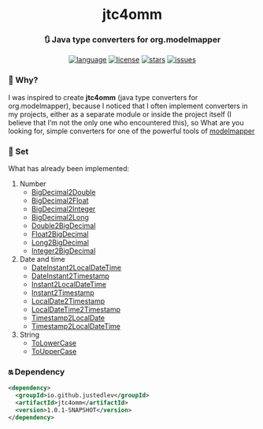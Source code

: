 <div id="header" align="center">
    <h1>jtc4omm</h1>
    <h3>🔃 Java type converters for org.modelmapper</h3>
</div>

<div id="badges" align="center">

[![language](https://img.shields.io/badge/Java%2011-e6892e)](https://github.com/Justedlev/jtc4omm)
[![license](https://img.shields.io/github/license/Justedlev/jtc4omm)](https://github.com/Justedlev/jtc4omm)
[![stars](https://img.shields.io/github/stars/Justedlev/jtc4omm)](https://github.com/Justedlev/jtc4omm/star)
[![issues](https://img.shields.io/github/issues/Justedlev/jtc4omm)](https://github.com/Justedlev/jtc4omm/issues)

</div>

### 🤔 Why?

I was inspired to create __jtc4omm__ (java type converters for org.modelmapper), because I noticed that I often implement converters in my projects, either as a separate module or inside the project itself (I believe that I’m not the only one who encountered this), so What are you looking for, simple converters for one of the powerful tools of [modelmapper](https://modelmapper.org/)

### 🤖 Set

What has already been implemented:

1. Number
   - [BigDecimal2Double](src%2Fmain%2Fjava%2Fdev%2Fjustedlev%2Fjtc4omm%2FBigDecimal2Double.java)
   - [BigDecimal2Float](src%2Fmain%2Fjava%2Fdev%2Fjustedlev%2Fjtc4omm%2FBigDecimal2Float.java)
   - [BigDecimal2Integer](src%2Fmain%2Fjava%2Fdev%2Fjustedlev%2Fjtc4omm%2FBigDecimal2Integer.java)
   - [BigDecimal2Long](src%2Fmain%2Fjava%2Fdev%2Fjustedlev%2Fjtc4omm%2FBigDecimal2Long.java)
   - [Double2BigDecimal](src%2Fmain%2Fjava%2Fdev%2Fjustedlev%2Fjtc4omm%2FDouble2BigDecimal.java)
   - [Float2BigDecimal](src%2Fmain%2Fjava%2Fdev%2Fjustedlev%2Fjtc4omm%2FFloat2BigDecimal.java)
   - [Long2BigDecimal](src%2Fmain%2Fjava%2Fdev%2Fjustedlev%2Fjtc4omm%2FLong2BigDecimal.java)
   - [Integer2BigDecimal](src%2Fmain%2Fjava%2Fdev%2Fjustedlev%2Fjtc4omm%2FInteger2BigDecimal.java)
2. Date and time
   - [DateInstant2LocalDateTime](src%2Fmain%2Fjava%2Fdev%2Fjustedlev%2Fjtc4omm%2FDateInstant2LocalDateTime.java)
   - [DateInstant2Timestamp](src%2Fmain%2Fjava%2Fdev%2Fjustedlev%2Fjtc4omm%2FDateInstant2Timestamp.java)
   - [Instant2LocalDateTime](src%2Fmain%2Fjava%2Fdev%2Fjustedlev%2Fjtc4omm%2FInstant2LocalDateTime.java)
   - [Instant2Timestamp](src%2Fmain%2Fjava%2Fdev%2Fjustedlev%2Fjtc4omm%2FInstant2Timestamp.java)
   - [LocalDate2Timestamp](src%2Fmain%2Fjava%2Fdev%2Fjustedlev%2Fjtc4omm%2FLocalDate2Timestamp.java)
   - [LocalDateTime2Timestamp](src%2Fmain%2Fjava%2Fdev%2Fjustedlev%2Fjtc4omm%2FLocalDateTime2Timestamp.java)
   - [Timestamp2LocalDate](src%2Fmain%2Fjava%2Fdev%2Fjustedlev%2Fjtc4omm%2FTimestamp2LocalDate.java)
   - [Timestamp2LocalDateTime](src%2Fmain%2Fjava%2Fdev%2Fjustedlev%2Fjtc4omm%2FTimestamp2LocalDateTime.java)
3. String
   - [ToLowerCase](src%2Fmain%2Fjava%2Fdev%2Fjustedlev%2Fjtc4omm%2FToLowerCase.java)
   - [ToUpperCase](src%2Fmain%2Fjava%2Fdev%2Fjustedlev%2Fjtc4omm%2FToUpperCase.java)

### 🔛 Dependency

``` xml
<dependency>
  <groupId>io.github.justedlev</groupId>
  <artifactId>jtc4omm</artifactId>
  <version>1.0.1-SNAPSHOT</version>
</dependency>
```